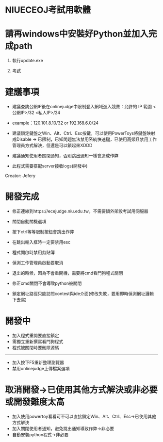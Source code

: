 # NIUECEOJ考試用軟體

# 請再windows中安裝好Python並加入完成path


1. 執行update.exe

2. 考試

# 建議事項
- 建議查詢公網IP後在onlinejudge中限制登入網域進入競賽：允許的 IP 範圍 <公網IP>/32 <私人IP>/24
- example：120.101.8.10/32 or 192.168.6.0/24

- 建議鎖定鍵盤之Win、Alt、Ctrl、Esc按鍵，可以使用PowerToys將鍵盤映射成Disable -> 已限制，已知問題無法禁用系統快速鍵，已使用高頻且禁用工作管理員方式解決，但還是可以鎖起來XDDD

- 建議通知使用者關閉通知，否則跳出通知一樣會造成作弊

- 此程式需要搭配server接收logs(開發中)



Creator: Jefery

# 開發完成

- 修正連線到https://ecejudge.niu.edu.tw，不需要額外架設考試用伺服器
- 關閉自動關機選項
- 按下ctrl等等限制按鈕會跳出作弊
- 在跳出輸入框時一定要禁用esc
- 程式開啟時禁用剪貼簿
- 偵測工作管理員啟動要取消
- 退出的時候，因為不會重開機，需要將cmd看門狗程式關閉
- 修正cmd關閉不會導致python被關閉

- 鎖定網址路徑只能訪問contest與ide介面(修改失敗，要用即時偵測網址邏輯下去寫)


# 開發中

- 加入程式重開要直接鎖定
- 需獨立重新撰寫看門狗程式
- 程式被關閉時要刪除源碼
-----------------------------------
- 加入按下F5重新整理瀏覽器
- 禁用onlinejudge上傳檔案選項

# 取消開發->已使用其他方式解決或非必要或開發難度太高
- 加入使用powertoy看看可不可以直接鎖定Win、Alt、Ctrl、Esc->已使用其他方式解決
- 加入關閉使用者通知，避免跳出通知導致作弊->非必要
- 自動安裝python程式->非必要